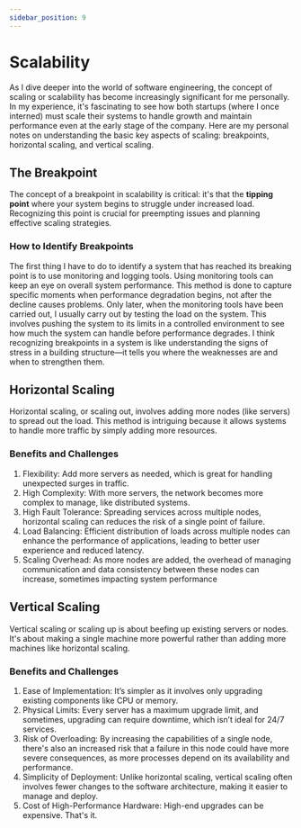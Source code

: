 ```yaml
---
sidebar_position: 9
---
```


# Scalability

As I dive deeper into the world of software engineering, the concept of scaling or scalability has become increasingly significant for me personally. In my experience, it's fascinating to see how both startups (where I once interned) must scale their systems to handle growth and maintain performance even at the early stage of the company. Here are my personal notes on understanding the basic key aspects of scaling: breakpoints, horizontal scaling, and vertical scaling.

## The Breakpoint

The concept of a breakpoint in scalability is critical: it's that the **tipping point** where your system begins to struggle under increased load. Recognizing this point is crucial for preempting issues and planning effective scaling strategies.

### How to Identify Breakpoints

The first thing I have to do to identify a system that has reached its breaking point is to use monitoring and logging tools. Using monitoring tools can keep an eye on overall system performance. This method is done to capture specific moments when performance degradation begins, not after the decline causes problems. Only later, when the monitoring tools have been carried out, I usually carry out by testing the load on the system. This involves pushing the system to its limits in a controlled environment to see how much the system can handle before performance degrades. I think recognizing breakpoints in a system is like understanding the signs of stress in a building structure—it tells you where the weaknesses are and when to strengthen them.

## Horizontal Scaling

Horizontal scaling, or scaling out, involves adding more nodes (like servers) to spread out the load. This method is intriguing because it allows systems to handle more traffic by simply adding more resources.

### Benefits and Challenges

1. Flexibility:  Add more servers as needed, which is great for handling unexpected surges in traffic.
2. High Complexity: With more servers, the network becomes more complex to manage, like distributed systems.
3. High Fault Tolerance: Spreading services across multiple nodes, horizontal scaling can reduces the risk of a single point of failure. 
4. Load Balancing: Efficient distribution of loads across multiple nodes can enhance the performance of applications, leading to better user experience and reduced latency.
5. Scaling Overhead: As more nodes are added, the overhead of managing communication and data consistency between these nodes can increase, sometimes impacting system performance


## Vertical Scaling

Vertical scaling or scaling up is about beefing up existing servers or nodes. It's about making a single machine more powerful rather than adding more machines like horizontal scaling.

### Benefits and Challenges

1. Ease of Implementation: It’s simpler as it involves only upgrading existing components like CPU or memory.
2. Physical Limits: Every server has a maximum upgrade limit, and sometimes, upgrading can require downtime, which isn’t ideal for 24/7 services.
3. Risk of Overloading: By increasing the capabilities of a single node, there's also an increased risk that a failure in this node could have more severe consequences, as more processes depend on its availability and performance.
4. Simplicity of Deployment: Unlike horizontal scaling, vertical scaling often involves fewer changes to the software architecture, making it easier to manage and deploy.
5. Cost of High-Performance Hardware: High-end upgrades can be expensive. That's it.